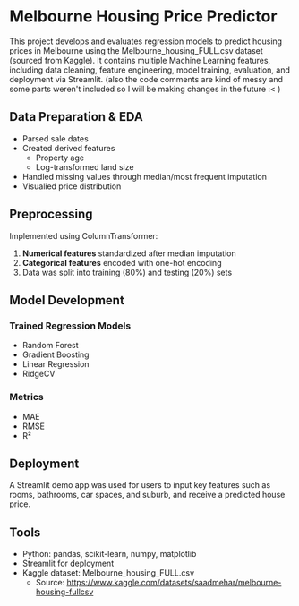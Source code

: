 # Melbourne Housing Price Predictor

This project develops and evaluates regression models to predict housing prices in Melbourne using the Melbourne_housing_FULL.csv dataset (sourced from Kaggle). It contains multiple Machine Learning features, including data cleaning, feature engineering, model training, evaluation, and deployment via Streamlit. (also the code comments are kind of messy and some parts weren't included so I will be making changes in the future :< )

## Data Preparation & EDA

- Parsed sale dates
- Created derived features
  - Property age
  - Log-transformed land size
- Handled missing values through median/most frequent imputation
- Visualied price distribution

## Preprocessing

Implemented using ColumnTransformer:
1. **Numerical features** standardized after median imputation
2. **Categorical features** encoded with one-hot encoding
3. Data was split into training (80%) and testing (20%) sets

## Model Development

### Trained Regression Models

- Random Forest
- Gradient Boosting
- Linear Regression
- RidgeCV

### Metrics

- MAE
- RMSE
- R²

## Deployment

A Streamlit demo app was used for users to input key features such as rooms, bathrooms, car spaces, and suburb, and receive a predicted house price.

## Tools
- Python: pandas, scikit-learn, numpy, matplotlib
- Streamlit for deployment
- Kaggle dataset: Melbourne_housing_FULL.csv
  - Source: https://www.kaggle.com/datasets/saadmehar/melbourne-housing-fullcsv
